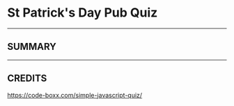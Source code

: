 # St Patrick's Day Pub Quiz

---

## SUMMARY

---

## CREDITS

https://code-boxx.com/simple-javascript-quiz/